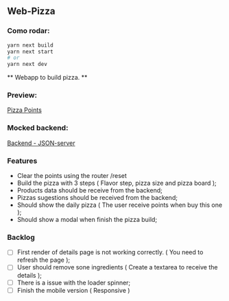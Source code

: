 
## Web-Pizza

### Como rodar:
```bash
yarn next build
yarn next start
# or
yarn next dev
```
** Webapp to build pizza. **

### Preview: 
[Pizza Points](https://pizza-points.vercel.app)


### Mocked backend: 
[Backend - JSON-server](https://pizza-score.herokuapp.com/)


### Features
- Clear the points using the router /reset
- Build the pizza with 3 steps ( Flavor step, pizza size and pizza board );
- Products data should be receive from the backend;
- Pizzas sugestions should be received from the backend;
- Should show the daily pizza ( The user receive points when buy this one );
- Should show a modal when finish the pizza build;

### Backlog
- [ ] First render of details page is not working correctly. ( You need to refresh the page );
- [ ] User should remove sone ingredients ( Create a textarea to receive the details );
- [ ] There is a issue with the loader spinner;
- [ ] Finish the mobile version ( Responsive ) 
